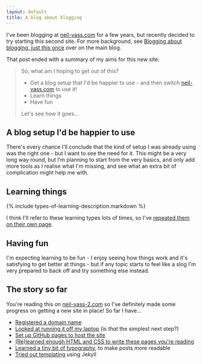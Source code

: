 ```yaml
---
layout: default
title: A blog about blogging
---
```


I've been blogging at [neil-vass.com](https://neil-vass.com) for a few years, but recently decided to try starting this second site. For more background, see [Blogging about blogging, just this once](https://neil-vass.com/blogging-about-blogging-just-this-once/) over on the main blog.

That post ended with a summary of my aims for this new site:


> So, what am I hoping to get out of this?
>   * Get a blog setup that I'd be happier to use - and then switch [neil-vass.com](https://neil-vass.com) to use it!
>   * Learn things
>   * Have fun
>
> Let's see how it goes…


A blog setup I'd be happier to use
----------------------------------

There's every chance I'll conclude that the kind of setup I was already using was the right one - but I want to see the need for it. This might be a very long way round, but I'm planning to start from the very basics, and only add more tools as I realise what I'm missing, and see what an extra bit of complication might help me with.


Learning things
---------------

{% include types-of-learning-description.markdown %}

I think I'll refer to these learning types lots of times, so I've [repeated them on their own page](./types-of-learning.markdown).


Having fun
----------

I'm expecting learning to be fun - I enjoy seeing how things work and it's satisfying to get better at things - but if any topic starts to feel like a slog I'm very prepared to back off and try something else instead.


The story so far
----------------

You're reading this on [neil-vass-2.com](https://neil-vass-2.com) so I've definitely made some progress on getting a new site in place! So far I have…
*   [Registered a domain name](./_posts/2025-04-14-registering-a-domain-name.markdown)
*   [Looked at running it off my laptop](./_posts/2025-04-14-running-a-site-from-my-laptop.markdown) (is _that_ the simplest next step?)
*   [Set up GitHub pages to host the site](./_posts/2025-04-14-setting-up-github-pages.markdown)
*   [(Re)learned enough HTML and CSS to write these pages you're reading](./_posts/2025-04-17-learning-just-enough-html-and-css.markdown)
*   [Learned a tiny bit of typography](./_posts/2025-05-21-a-tiny-bit-of-typography.markdown), to make posts more readable
*   [Tried out templating](./_posts/2025-06-08-trying-some-templating.markdown) using Jekyll
